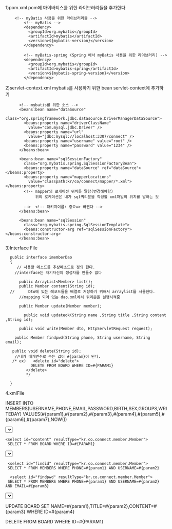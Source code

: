 1)pom.xml
  pom에 마이바티스를 위한 라이브러리들을 추가한다

        <!-- myBatis 사용을 위한 라이브러리들 -->
            <!-- myBatis -->
            <dependency>
              <groupId>org.mybatis</groupId>
              <artifactId>mybatis</artifactId>
              <version>${mybatis-version}</version>
            </dependency>

            <!-- myBatis-spring (Spring 에서 myBatis 사용을 위한 라이브러리) -->
            <dependency>
              <groupId>org.mybatis</groupId>
              <artifactId>mybatis-spring</artifactId>
              <version>${mybatis-spring-version}</version>
            </dependency>
        
 2)servlet-context.xml
 mybatis를 사용하기 위한 bean servlet-context에 추가하기
 
          <!-- mybatis를 위한 소스 -->
          <beans:bean name="dataSource"
            class="org.springframework.jdbc.datasource.DriverManagerDataSource">
            <beans:property name="driverClassName"
              value="com.mysql.jdbc.Driver" />
            <beans:property name="url"  
              value="jdbc:mysql://localhost:3307/connect" />
            <beans:property name="username" value="root" />
            <beans:property name="password" value="1234" />
          </beans:bean>

          <beans:bean name="sqlSessionFactory"
            class="org.mybatis.spring.SqlSessionFactoryBean">
            <beans:property name="dataSource" ref="dataSource"></beans:property>
            <beans:property name="mapperLocations"
              value="classpath:kr/co/connect/mapper/*.xml"></beans:property>
            <!-- mapper의 로케이션 위치를 말함(변경해야함)
                 위의 로케이션은 내가 sql쿼리문을 작성할 xml파일의 위치를 말하는 것
            
            -->  <!-- 패키지이름: 중요=> 바뀐다 -->
          </beans:bean>

          <beans:bean name="sqlSession"
            class="org.mybatis.spring.SqlSessionTemplate">
            <beans:constructor-arg ref="sqlSessionFactory"></beans:constructor-arg>
          </beans:bean>


3)Interface File


      public interface imemberDao 
      {
         // 사용할 메소드를 추상메소드로 정의 한다.
        //interface는 자기자신의 생성자를 만들수 없다

          public ArrayList<Member> list(); 
          public Member content(String id);
      //	  Dto에 있는 레코드들을 배열로 저장하기 위해서 arraylist를 사용한다.
          //mapping 되어 있는 dao.xml에서 쿼리문을 실행시켜줌

          public Member update(Member member);

            public void updateok(String name ,String title ,String content ,String id);

          public void write(Member dto, HttpServletRequest request);

        public Member findpwd(String phone, String username, String email); 
        
       public void delete(String id);
        //내가 매개변수로 주는 값이 #{param}이 된다.
       /* ex)   <delete id="delete">
               DELETE FROM BOARD WHERE ID=#{PARAM1}
             </delete>
             */

      }
      
 4.xmlFile
 
<mapper namespace="kr.co.connect.member.dao.imemberDao"> <!--servlet-context.xml에서 내가 설정한 package의 모든 xml을 찾는다  -->
  
 <insert id="write"><!-- 인터페이스에서 정의한 메소드의 이름을 아이디로 해준다. -->
	INSERT INTO MEMBERS(USERNAME,PHONE,EMAIL,PASSWORD,BIRTH,SEX,GROUPS,WRITEDAY)
			VALUES(#{param1},#{param2},#{param3},#{param4},#{param5},#{param6},#{param7},NOW())
	</insert>

<!--  -->
   <select id="list" resultType="kr.co.connect.member.Member"> <!--resulttype은 ResultSet 대체 라고 보면된다 -->
     SELECT * FROM BOARD ORDER BY ID DESC
   </select>
   
    <select id="content" resultType="kr.co.connect.member.Member">
     SELECT * FROM BOARD WHERE ID=#{PARAM1}
   </select>
   
   <select id="update" resultType="kr.co.connect.member.Member">
     SELECT * FROM BOARD WHERE ID=#{PARAM1}
   </select>
   
     <select id="findid" resultType="kr.co.connect.member.Member">
  	 SELECT * FROM MEMBERS WHERE PHONE=#{param1} AND USERNAME=#{param2}
   </select>
   
      <select id="findpwd" resultType="kr.co.connect.member.Member">
  	 SELECT * FROM MEMBERS WHERE PHONE=#{param1} AND USERNAME=#{param2} AND EMAIL=#{param3}
   </select>
   
   <select id="login" resultType="kr.co.connect.member.Member">
  	 SELECT * FROM MEMBERS WHERE EMAIL=#{param1} AND PASSWORD=#{param2}
   </select>

   <update id="updateok" > <!--resulttype은 ResultSet 대체 라고 보면된다 -->
     UPDATE BOARD SET NAME=#{param1},TITLE=#{param2},CONTENT=#{param3} WHERE ID=#{param4}
   </update>
   
   <delete id="delete"> <!--resulttype은 ResultSet 대체 라고 보면된다 -->
     DELETE FROM BOARD WHERE ID=#{PARAM1}
   </delete>
</mapper>
